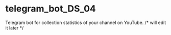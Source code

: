 # telegram_bot_DS_04
Telegram bot for collection statistics of your channel on YouTube. /* will edit it later */
